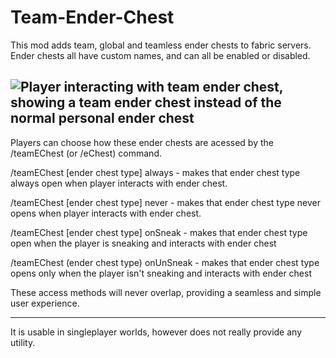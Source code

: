 # Team-Ender-Chest

This mod adds team, global and teamless ender chests to fabric servers. Ender chests all have custom names, and can all be enabled or disabled.

![Player interacting with team ender chest, showing a team ender chest instead of the normal personal ender chest](https://cdn.modrinth.com/data/bRq52tdP/images/9fb13c53d6218320b6968756034e6ec8164cea07.png)
---

Players can choose how these ender chests are acessed by the /teamEChest (or /eChest) command.

/teamEChest [ender chest type] always - makes that ender chest type always open when player interacts with ender chest.

/teamEChest [ender chest type] never - makes that ender chest type never opens when player interacts with ender chest.

/teamEChest [ender chest type] onSneak - makes that ender chest type open when the player is sneaking and interacts with ender chest

/teamEChest (ender chest type) onUnSneak - makes that ender chest type opens only when the player isn't sneaking and interacts with ender chest

These access methods will never overlap, providing a seamless and simple user experience.

---

It is usable in singleplayer worlds, however does not really provide any utility.
